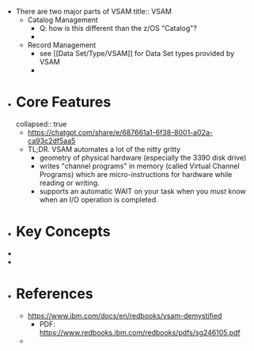 - There are two major parts of VSAM
  title:: VSAM
	- Catalog Management
		- Q: how is this different than the z/OS "Catalog"?
		-
	- Record Management
		- see [[Data Set/Type/VSAM]] for Data Set types provided by VSAM
		-
- # Core Features
  collapsed:: true
	- https://chatgpt.com/share/e/687661a1-6f38-8001-a02a-ca93c2df5aa5
	- TL;DR. VSAM automates a lot of the nitty gritty
		- geometry of physical hardware (especially the 3390 disk drive)
		- writes "channel programs" in memory (called Virtual Channel Programs) which are micro-instructions for hardware while reading or writing.
		- supports an automatic WAIT on your task when you _must_ know when an I/O operation is completed.
- # Key Concepts
-
-
- # References
	- https://www.ibm.com/docs/en/redbooks/vsam-demystified
		- PDF: https://www.redbooks.ibm.com/redbooks/pdfs/sg246105.pdf
	-